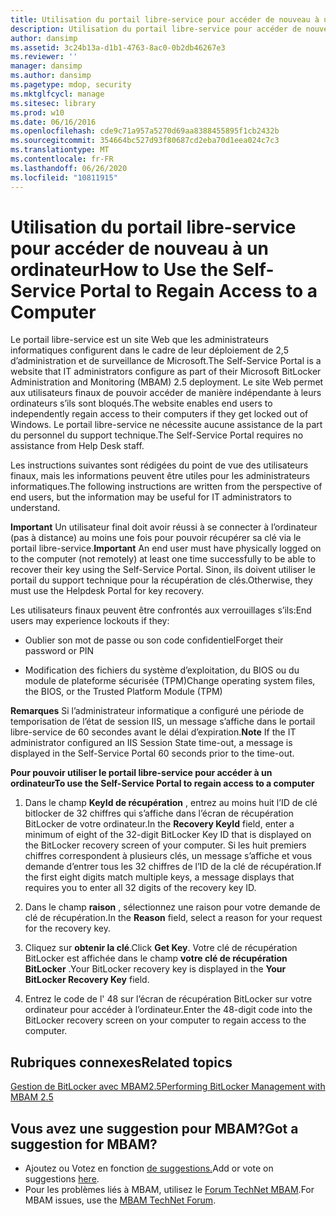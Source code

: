 ```yaml
---
title: Utilisation du portail libre-service pour accéder de nouveau à un ordinateur
description: Utilisation du portail libre-service pour accéder de nouveau à un ordinateur
author: dansimp
ms.assetid: 3c24b13a-d1b1-4763-8ac0-0b2db46267e3
ms.reviewer: ''
manager: dansimp
ms.author: dansimp
ms.pagetype: mdop, security
ms.mktglfcycl: manage
ms.sitesec: library
ms.prod: w10
ms.date: 06/16/2016
ms.openlocfilehash: cde9c71a957a5270d69aa8388455895f1cb2432b
ms.sourcegitcommit: 354664bc527d93f80687cd2eba70d1eea024c7c3
ms.translationtype: MT
ms.contentlocale: fr-FR
ms.lasthandoff: 06/26/2020
ms.locfileid: "10811915"
---
```

# <span data-ttu-id="44ed5-103">Utilisation du portail libre-service pour accéder de nouveau à un ordinateur</span><span class="sxs-lookup"><span data-stu-id="44ed5-103">How to Use the Self-Service Portal to Regain Access to a Computer</span></span>


<span data-ttu-id="44ed5-104">Le portail libre-service est un site Web que les administrateurs informatiques configurent dans le cadre de leur déploiement de 2,5 d’administration et de surveillance de Microsoft.</span><span class="sxs-lookup"><span data-stu-id="44ed5-104">The Self-Service Portal is a website that IT administrators configure as part of their Microsoft BitLocker Administration and Monitoring (MBAM) 2.5 deployment.</span></span> <span data-ttu-id="44ed5-105">Le site Web permet aux utilisateurs finaux de pouvoir accéder de manière indépendante à leurs ordinateurs s’ils sont bloqués.</span><span class="sxs-lookup"><span data-stu-id="44ed5-105">The website enables end users to independently regain access to their computers if they get locked out of Windows.</span></span> <span data-ttu-id="44ed5-106">Le portail libre-service ne nécessite aucune assistance de la part du personnel du support technique.</span><span class="sxs-lookup"><span data-stu-id="44ed5-106">The Self-Service Portal requires no assistance from Help Desk staff.</span></span>

<span data-ttu-id="44ed5-107">Les instructions suivantes sont rédigées du point de vue des utilisateurs finaux, mais les informations peuvent être utiles pour les administrateurs informatiques.</span><span class="sxs-lookup"><span data-stu-id="44ed5-107">The following instructions are written from the perspective of end users, but the information may be useful for IT administrators to understand.</span></span>

<span data-ttu-id="44ed5-108">**Important**  Un utilisateur final doit avoir réussi à se connecter à l’ordinateur (pas à distance) au moins une fois pour pouvoir récupérer sa clé via le portail libre-service.</span><span class="sxs-lookup"><span data-stu-id="44ed5-108">**Important** An end user must have physically logged on to the computer (not remotely) at least one time successfully to be able to recover their key using the Self-Service Portal.</span></span> <span data-ttu-id="44ed5-109">Sinon, ils doivent utiliser le portail du support technique pour la récupération de clés.</span><span class="sxs-lookup"><span data-stu-id="44ed5-109">Otherwise, they must use the Helpdesk Portal for key recovery.</span></span>

 

<span data-ttu-id="44ed5-110">Les utilisateurs finaux peuvent être confrontés aux verrouillages s’ils:</span><span class="sxs-lookup"><span data-stu-id="44ed5-110">End users may experience lockouts if they:</span></span>

-   <span data-ttu-id="44ed5-111">Oublier son mot de passe ou son code confidentiel</span><span class="sxs-lookup"><span data-stu-id="44ed5-111">Forget their password or PIN</span></span>

-   <span data-ttu-id="44ed5-112">Modification des fichiers du système d’exploitation, du BIOS ou du module de plateforme sécurisée (TPM)</span><span class="sxs-lookup"><span data-stu-id="44ed5-112">Change operating system files, the BIOS, or the Trusted Platform Module (TPM)</span></span>

<span data-ttu-id="44ed5-113">**Remarques**  Si l’administrateur informatique a configuré une période de temporisation de l’état de session IIS, un message s’affiche dans le portail libre-service de 60 secondes avant le délai d’expiration.</span><span class="sxs-lookup"><span data-stu-id="44ed5-113">**Note** If the IT administrator configured an IIS Session State time-out, a message is displayed in the Self-Service Portal 60 seconds prior to the time-out.</span></span>

 

**<span data-ttu-id="44ed5-114">Pour pouvoir utiliser le portail libre-service pour accéder à un ordinateur</span><span class="sxs-lookup"><span data-stu-id="44ed5-114">To use the Self-Service Portal to regain access to a computer</span></span>**

1.  <span data-ttu-id="44ed5-115">Dans le champ **KeyId de récupération** , entrez au moins huit l’ID de clé bitlocker de 32 chiffres qui s’affiche dans l’écran de récupération BitLocker de votre ordinateur.</span><span class="sxs-lookup"><span data-stu-id="44ed5-115">In the **Recovery KeyId** field, enter a minimum of eight of the 32-digit BitLocker Key ID that is displayed on the BitLocker recovery screen of your computer.</span></span> <span data-ttu-id="44ed5-116">Si les huit premiers chiffres correspondent à plusieurs clés, un message s’affiche et vous demande d’entrer tous les 32 chiffres de l’ID de la clé de récupération.</span><span class="sxs-lookup"><span data-stu-id="44ed5-116">If the first eight digits match multiple keys, a message displays that requires you to enter all 32 digits of the recovery key ID.</span></span>

2.  <span data-ttu-id="44ed5-117">Dans le champ **raison** , sélectionnez une raison pour votre demande de clé de récupération.</span><span class="sxs-lookup"><span data-stu-id="44ed5-117">In the **Reason** field, select a reason for your request for the recovery key.</span></span>

3.  <span data-ttu-id="44ed5-118">Cliquez sur **obtenir la clé**.</span><span class="sxs-lookup"><span data-stu-id="44ed5-118">Click **Get Key**.</span></span> <span data-ttu-id="44ed5-119">Votre clé de récupération BitLocker est affichée dans le champ **votre clé de récupération BitLocker** .</span><span class="sxs-lookup"><span data-stu-id="44ed5-119">Your BitLocker recovery key is displayed in the **Your BitLocker Recovery Key** field.</span></span>

4.  <span data-ttu-id="44ed5-120">Entrez le code de l' 48 sur l’écran de récupération BitLocker sur votre ordinateur pour accéder à l’ordinateur.</span><span class="sxs-lookup"><span data-stu-id="44ed5-120">Enter the 48-digit code into the BitLocker recovery screen on your computer to regain access to the computer.</span></span>



## <span data-ttu-id="44ed5-121">Rubriques connexes</span><span class="sxs-lookup"><span data-stu-id="44ed5-121">Related topics</span></span>


[<span data-ttu-id="44ed5-122">Gestion de BitLocker avec MBAM2.5</span><span class="sxs-lookup"><span data-stu-id="44ed5-122">Performing BitLocker Management with MBAM 2.5</span></span>](performing-bitlocker-management-with-mbam-25.md)

 
## <span data-ttu-id="44ed5-123">Vous avez une suggestion pour MBAM?</span><span class="sxs-lookup"><span data-stu-id="44ed5-123">Got a suggestion for MBAM?</span></span>
- <span data-ttu-id="44ed5-124">Ajoutez ou Votez en fonction [de suggestions.](http://mbam.uservoice.com/forums/268571-microsoft-bitlocker-administration-and-monitoring)</span><span class="sxs-lookup"><span data-stu-id="44ed5-124">Add or vote on suggestions [here](http://mbam.uservoice.com/forums/268571-microsoft-bitlocker-administration-and-monitoring).</span></span> 
- <span data-ttu-id="44ed5-125">Pour les problèmes liés à MBAM, utilisez le [Forum TechNet MBAM](https://social.technet.microsoft.com/Forums/home?forum=mdopmbam).</span><span class="sxs-lookup"><span data-stu-id="44ed5-125">For MBAM issues, use the [MBAM TechNet Forum](https://social.technet.microsoft.com/Forums/home?forum=mdopmbam).</span></span>
 





